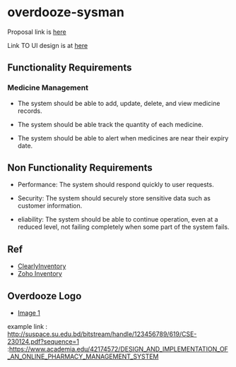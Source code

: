# overdooze-sysman

Proposal link is [here](https://umpedumy-my.sharepoint.com/:w:/g/personal/tg21027_student_umpsa_edu_my/Ea6XilLVHbZPsLvOMnfvUjkB7n7Xqrf3a_YMZOB6OyelsQ?e=aHAtLY)

Link TO UI design is at [here](https://www.figma.com/design/82uZVEZAyQss5nNs96qjg4/Untitled?m=dev&node-id=0%3A1&t=xPZehtkLVWTyN9U4-1)


## Functionality Requirements
### Medicine Management 

- The system should be able to add, update, delete, and view medicine records. 

- The system should be able track the quantity of each medicine. 

- The system should be able to alert when medicines are near their expiry date. 


## Non Functionality Requirements

- Performance: The system should respond quickly to user requests.
   
- Security: The system should securely store sensitive data such as customer information.
   
- eliability: The system should be able to continue operation, even at a reduced level, not failing completely when some part of the system fails.



## Ref
- [ClearlyInventory](https://clearlyinventory.com/)
- [Zoho Inventory](https://www.zoho.com/inventory/inventory-software-demo/#/inventory/items)

## Overdooze Logo
- [Image 1](https://copilot.microsoft.com/images/create/a-logo-that-combines-elements-of-medicine-and-slee/1-6642de6f179f4e678646dad3a3ee9e14?id=YkKyRSfr%2f0QDkNcLecWOlA%3d%3d&view=detailv2&idpp=genimg&idpclose=1&thId=OIG1.rMG1zockodOpHD90unh4&FORM=SYDBIC)

example link : http://suspace.su.edu.bd/bitstream/handle/123456789/619/CSE-230124.pdf?sequence=1
            :https://www.academia.edu/42174572/DESIGN_AND_IMPLEMENTATION_OF_AN_ONLINE_PHARMACY_MANAGEMENT_SYSTEM
